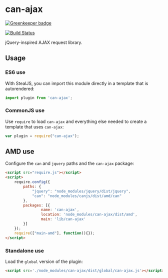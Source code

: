 # can-ajax

[![Greenkeeper badge](https://badges.greenkeeper.io/canjs/can-ajax.svg)](https://greenkeeper.io/)

[![Build Status](https://travis-ci.org/canjs/can-ajax.png?branch=master)](https://travis-ci.org/canjs/can-ajax)

jQuery-inspired AJAX request library.

## Usage

### ES6 use

With StealJS, you can import this module directly in a template that is autorendered:

```js
import plugin from 'can-ajax';
```

### CommonJS use

Use `require` to load `can-ajax` and everything else
needed to create a template that uses `can-ajax`:

```js
var plugin = require("can-ajax");
```

## AMD use

Configure the `can` and `jquery` paths and the `can-ajax` package:

```html
<script src="require.js"></script>
<script>
	require.config({
	    paths: {
	        "jquery": "node_modules/jquery/dist/jquery",
	        "can": "node_modules/canjs/dist/amd/can"
	    },
	    packages: [{
		    	name: 'can-ajax',
		    	location: 'node_modules/can-ajax/dist/amd',
		    	main: 'lib/can-ajax'
	    }]
	});
	require(["main-amd"], function(){});
</script>
```

### Standalone use

Load the `global` version of the plugin:

```html
<script src='./node_modules/can-ajax/dist/global/can-ajax.js'></script>
```
